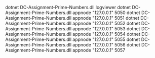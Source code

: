 dotnet DC-Assignment-Prime-Numbers.dll logviewer
dotnet DC-Assignment-Prime-Numbers.dll appnode "127.0.0.1" 5050
dotnet DC-Assignment-Prime-Numbers.dll appnode "127.0.0.1" 5051
dotnet DC-Assignment-Prime-Numbers.dll appnode "127.0.0.1" 5052
dotnet DC-Assignment-Prime-Numbers.dll appnode "127.0.0.1" 5053
dotnet DC-Assignment-Prime-Numbers.dll appnode "127.0.0.1" 5054
dotnet DC-Assignment-Prime-Numbers.dll appnode "127.0.0.1" 5055
dotnet DC-Assignment-Prime-Numbers.dll appnode "127.0.0.1" 5056
dotnet DC-Assignment-Prime-Numbers.dll appnode "127.0.0.1" 5057
